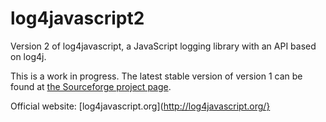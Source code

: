 log4javascript2
===============

Version 2 of log4javascript, a JavaScript logging library with an API based on log4j.

This is a work in progress. The latest stable version of version 1 can be found at [the Sourceforge project page](http://sourceforge.net/projects/log4javascript).

Official website: [log4javascript.org](http://log4javascript.org/}
